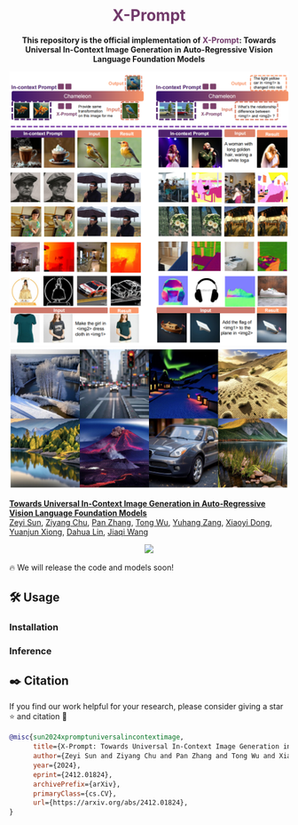 <div align="center">

# <span style="color: rgb(114, 58, 107); font-weight: bold;">X-Prompt</span>

<b> This repository is the official implementation of <span style="color: rgb(114, 58, 107); font-weight: bold;">X-Prompt</span>: Towards Universal In-Context Image Generation in Auto-Regressive Vision Language Foundation Models </b>

</div>
<img src="assets/incontext.png">
<img src="assets/t2i.png">

**[Towards Universal In-Context Image Generation in Auto-Regressive Vision Language Foundation Models](https://arxiv.org/abs/2412.01824)**
</br>
[Zeyi Sun](https://github.com/SunzeY),
[Ziyang Chu](https://github.com/Anthony77777777),
[Pan Zhang](https://panzhang0212.github.io/),
[Tong Wu](https://wutong16.github.io/),
[Yuhang Zang](https://yuhangzang.github.io/),
[Xiaoyi Dong](https://lightdxy.github.io/),
[Yuanjun Xiong](http://yjxiong.me/),
[Dahua Lin](http://dahua.site/),
[Jiaqi Wang](https://myownskyw7.github.io/)
<p align="center">
<a href="https://arxiv.org/abs/2412.01824"><img src="https://img.shields.io/badge/arXiv-Paper-<color>"></a>
</p>

🔥 We will release the code and models soon!

## 🛠️ Usage

### Installation

### Inference

## ✒️ Citation
If you find our work helpful for your research, please consider giving a star ⭐ and citation 📝
```bibtex
@misc{sun2024xpromptuniversalincontextimage,
      title={X-Prompt: Towards Universal In-Context Image Generation in Auto-Regressive Vision Language Foundation Models}, 
      author={Zeyi Sun and Ziyang Chu and Pan Zhang and Tong Wu and Xiaoyi Dong and Yuhang Zang and Yuanjun Xiong and Dahua Lin and Jiaqi Wang},
      year={2024},
      eprint={2412.01824},
      archivePrefix={arXiv},
      primaryClass={cs.CV},
      url={https://arxiv.org/abs/2412.01824}, 
}
```
